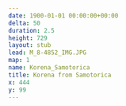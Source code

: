 ```yaml
---
date: 1900-01-01 00:00:00+00:00
delta: 50
duration: 2.5
height: 729
layout: stub
lead: M_8-4852_IMG.JPG
map: 1
name: Korena_Samotorica
title: Korena from Samotorica
x: 444
y: 99
---
```

